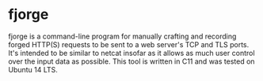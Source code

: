 fjorge
======

fjorge is a command-line program for manually crafting and recording forged
HTTP(S) requests to be sent to a web server's TCP and TLS ports.  It's intended 
to be similar to netcat insofar as it allows as much user control over the input 
data as possible. This tool is written in C11 and was tested on Ubuntu 14 LTS.
